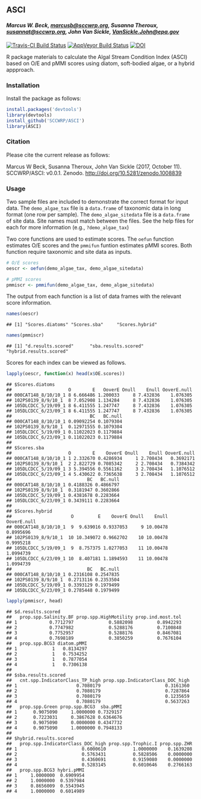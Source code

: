 
## ASCI

#### *Marcus W. Beck, marcusb@sccwrp.org, Susanna Theroux, susannat@sccwrp.org, John Van Sickle, VanSickle.John@epa.gov*

[![Travis-CI Build Status](https://travis-ci.org/SCCWRP/ASCI.svg?branch=master)](https://travis-ci.org/SCCWRP/ASCI)
[![AppVeyor Build Status](https://ci.appveyor.com/api/projects/status/github/SCCWRP/ASCI?branch=master&svg=true)](https://ci.appveyor.com/project/SCCWRP/ASCI)
[![DOI](https://zenodo.org/badge/106055957.svg)](https://zenodo.org/badge/latestdoi/106055957)

R package materials to calculate the Algal Stream Condition Index (ASCI) based on O/E and pMMI scores using diatom, soft-bodied algae, or a hybrid appproach.

### Installation

Install the package as follows:


```r
install.packages('devtools')
library(devtools)
install_github('SCCWRP/ASCI')
library(ASCI)
```

### Citation

Please cite the current release as follows:

Marcus W Beck, Susanna Theroux, John Van Sickle (2017, October 11). SCCWRP/ASCI: v0.0.1. Zenodo. http://doi.org/10.5281/zenodo.1008839

### Usage

Two sample files are included to demonstrate the correct format for input data. The `demo_algae_tax` file is a `data.frame` of taxonomic data in long format (one row per sample).  The `demo_algae_sitedata` file is a `data.frame` of site data.  Site names must match between the files. See the help files for each for more information (e.g., `?demo_algae_tax`)

Two core functions are used to estimate scores.  The `oefun` function estimates O/E scores and the `pmmifun` funtion estimates pMMI scores. Both function require taxonomic and site data as inputs. 



```r
# O/E scores
oescr <- oefun(demo_algae_tax, demo_algae_sitedata)

# pMMI scores
pmmiscr <- pmmifun(demo_algae_tax, demo_algae_sitedata)
```

The output from each function is a list of data frames with the relevant score information.

```r
names(oescr)
```

```
## [1] "Scores.diatoms" "Scores.sba"     "Scores.hybrid"
```

```r
names(pmmiscr)
```

```
## [1] "d.results.scored"      "sba.results.scored"    "hybrid.results.scored"
```

Scores for each index can be viewed as follows.

```r
lapply(oescr, function(x) head(x$OE.scores))
```

```
## $Scores.diatoms
##                     O        E   OoverE Onull    Enull OoverE.null
## 000CAT148_8/10/10_1 8 6.666486 1.200033     8 7.432836    1.076305
## 102PS0139_8/9/10_1  8 7.052908 1.134284     8 7.432836    1.076305
## 105DLCDCC_5/19/09_1 8 6.411555 1.247747     8 7.432836    1.076305
## 105DLCDCC_6/23/09_1 8 6.411555 1.247747     8 7.432836    1.076305
##                             BC   BC.null
## 000CAT148_8/10/10_1 0.09092254 0.1079304
## 102PS0139_8/9/10_1  0.12971555 0.1079304
## 105DLCDCC_5/19/09_1 0.11022023 0.1179884
## 105DLCDCC_6/23/09_1 0.11022023 0.1179884
## 
## $Scores.sba
##                     O        E    OoverE Onull    Enull OoverE.null
## 000CAT148_8/10/10_1 1 2.332670 0.4286934     1 2.708434   0.3692171
## 102PS0139_8/9/10_1  2 2.822729 0.7085342     2 2.708434   0.7384342
## 105DLCDCC_5/19/09_1 3 5.394556 0.5561162     3 2.708434   1.1076512
## 105DLCDCC_6/23/09_1 4 5.430622 0.7365638     3 2.708434   1.1076512
##                            BC   BC.null
## 000CAT148_8/10/10_1 0.4188326 0.4866797
## 102PS0139_8/9/10_1  0.3181947 0.3602866
## 105DLCDCC_5/19/09_1 0.4381678 0.2283664
## 105DLCDCC_6/23/09_1 0.3439111 0.2283664
## 
## $Scores.hybrid
##                      O         E    OoverE Onull    Enull OoverE.null
## 000CAT148_8/10/10_1  9  9.639016 0.9337053     9 10.00478   0.8995696
## 102PS0139_8/9/10_1  10 10.349072 0.9662702    10 10.00478   0.9995218
## 105DLCDCC_5/19/09_1  9  8.757375 1.0277053    11 10.00478   1.0994739
## 105DLCDCC_6/23/09_1 10  8.407181 1.1894593    11 10.00478   1.0994739
##                            BC   BC.null
## 000CAT148_8/10/10_1 0.2316108 0.2547835
## 102PS0139_8/9/10_1  0.2713116 0.2353504
## 105DLCDCC_5/19/09_1 0.3393129 0.1979499
## 105DLCDCC_6/23/09_1 0.2785448 0.1979499
```

```r
lapply(pmmiscr, head)
```

```
## $d.results.scored
##   prop.spp.Salinity.BF prop.spp.HighMotility prop.ind.most.tol
## 1            0.7712797             0.5882098         0.8942293
## 2            0.7747982             0.5288176         0.7100848
## 3            0.7752957             0.5288176         0.8467081
## 4            0.7698189             0.3850259         0.7676104
##   prop.spp.BCG3 diatom.pMMI
## 1             1   0.8134297
## 2             1   0.7534252
## 3             1   0.7877054
## 4             1   0.7306138
## 
## $sba.results.scored
##   cnt.spp.IndicatorClass_TP_high prop.spp.IndicatorClass_DOC_high
## 1                      0.7080179                        0.3161360
## 2                      0.7080179                        0.7287864
## 3                      0.7080179                        0.1235659
## 4                      0.7080179                        0.5637263
##   prop.spp.Green prop.spp.BCG3  sba.pMMI
## 1      0.9075090     1.0000000 0.7329157
## 2      0.7223031     0.3867628 0.6364676
## 3      0.9075090     0.0000000 0.4347732
## 4      0.9075090     1.0000000 0.7948133
## 
## $hybrid.results.scored
##   prop.spp.IndicatorClass_DOC_high prop.spp.Trophic.I prop.spp.ZHR
## 1                        0.6000610          1.0000000    0.1639208
## 2                        0.5763431          0.5828506    0.0000000
## 3                        0.4360691          0.9159080    0.0000000
## 4                        0.5283145          0.6010646    0.2766163
##   prop.spp.BCG3 hybri.pMMI
## 1     1.0000000  0.6909954
## 2     1.0000000  0.5397984
## 3     0.8656009  0.5543945
## 4     1.0000000  0.6014989
```


